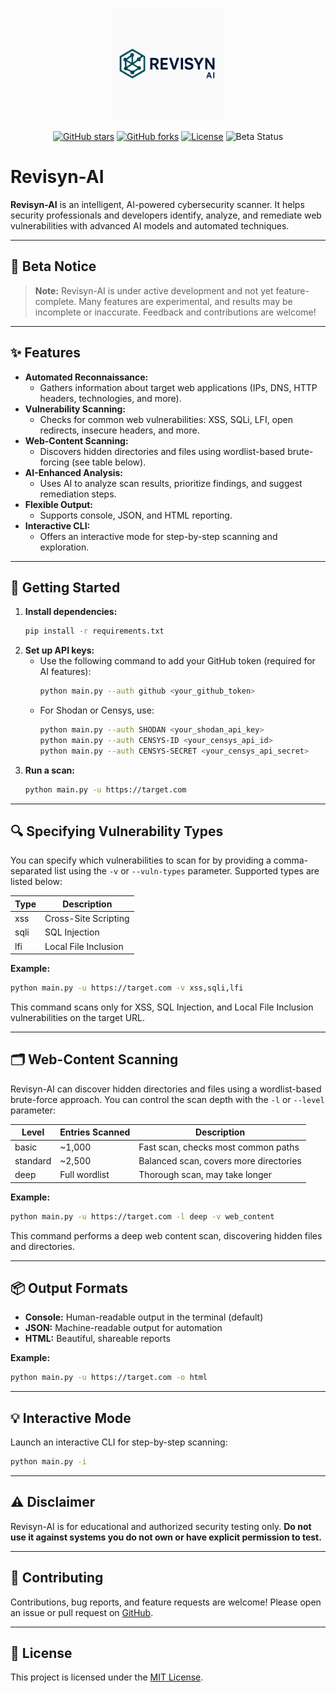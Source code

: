 <p align="center">
  <img src="images/logo.png" alt="Revisyn-AI Logo" width="180" />
</p>
<p align="center">
  <a href="https://github.com/awiones/Revisyn-Ai"><img src="https://img.shields.io/github/stars/awiones/Revisyn-Ai?style=flat-square" alt="GitHub stars"></a>
  <a href="https://github.com/awiones/Revisyn-Ai"><img src="https://img.shields.io/github/forks/awiones/Revisyn-Ai?style=flat-square" alt="GitHub forks"></a>
  <a href="https://github.com/awiones/Revisyn-Ai/blob/main/LICENSE"><img src="https://img.shields.io/github/license/awiones-Revisyn-Ai?style=flat-square" alt="License"></a>
  <img src="https://img.shields.io/badge/status-beta-yellow?style=flat-square" alt="Beta Status">
</p>

# Revisyn-AI

**Revisyn-AI** is an intelligent, AI-powered cybersecurity scanner. It helps security professionals and developers identify, analyze, and remediate web vulnerabilities with advanced AI models and automated techniques.

---

## 🚧 Beta Notice

> **Note:** Revisyn-AI is under active development and not yet feature-complete. Many features are experimental, and results may be incomplete or inaccurate. Feedback and contributions are welcome!

---

## ✨ Features

- **Automated Reconnaissance:**
  - Gathers information about target web applications (IPs, DNS, HTTP headers, technologies, and more).
- **Vulnerability Scanning:**
  - Checks for common web vulnerabilities: XSS, SQLi, LFI, open redirects, insecure headers, and more.
- **Web-Content Scanning:**
  - Discovers hidden directories and files using wordlist-based brute-forcing (see table below).
- **AI-Enhanced Analysis:**
  - Uses AI to analyze scan results, prioritize findings, and suggest remediation steps.
- **Flexible Output:**
  - Supports console, JSON, and HTML reporting.
- **Interactive CLI:**
  - Offers an interactive mode for step-by-step scanning and exploration.

---

## 🚀 Getting Started

1. **Install dependencies:**
   ```bash
   pip install -r requirements.txt
   ```
2. **Set up API keys:**
   - Use the following command to add your GitHub token (required for AI features):
     ```bash
     python main.py --auth github <your_github_token>
     ```
   - For Shodan or Censys, use:
     ```bash
     python main.py --auth SHODAN <your_shodan_api_key>
     python main.py --auth CENSYS-ID <your_censys_api_id>
     python main.py --auth CENSYS-SECRET <your_censys_api_secret>
     ```
3. **Run a scan:**
   ```bash
   python main.py -u https://target.com
   ```

---

## 🔍 Specifying Vulnerability Types

You can specify which vulnerabilities to scan for by providing a comma-separated list using the `-v` or `--vuln-types` parameter. Supported types are listed below:

| Type | Description          |
| ---- | -------------------- |
| xss  | Cross-Site Scripting |
| sqli | SQL Injection        |
| lfi  | Local File Inclusion |

**Example:**

```bash
python main.py -u https://target.com -v xss,sqli,lfi
```

This command scans only for XSS, SQL Injection, and Local File Inclusion vulnerabilities on the target URL.

---

## 🗂️ Web-Content Scanning

Revisyn-AI can discover hidden directories and files using a wordlist-based brute-force approach. You can control the scan depth with the `-l` or `--level` parameter:

| Level    | Entries Scanned | Description                            |
| -------- | --------------- | -------------------------------------- |
| basic    | ~1,000          | Fast scan, checks most common paths    |
| standard | ~2,500          | Balanced scan, covers more directories |
| deep     | Full wordlist   | Thorough scan, may take longer         |

**Example:**

```bash
python main.py -u https://target.com -l deep -v web_content
```

This command performs a deep web content scan, discovering hidden files and directories.

---

## 📦 Output Formats

- **Console:** Human-readable output in the terminal (default)
- **JSON:** Machine-readable output for automation
- **HTML:** Beautiful, shareable reports

**Example:**

```bash
python main.py -u https://target.com -o html
```

---

## 💡 Interactive Mode

Launch an interactive CLI for step-by-step scanning:

```bash
python main.py -i
```

---

## ⚠️ Disclaimer

Revisyn-AI is for educational and authorized security testing only. **Do not use it against systems you do not own or have explicit permission to test.**

---

## 🤝 Contributing

Contributions, bug reports, and feature requests are welcome! Please open an issue or pull request on [GitHub](https://github.com/awiones/Revisyn-Ai).

---

## 📄 License

This project is licensed under the [MIT License](LICENSE).
